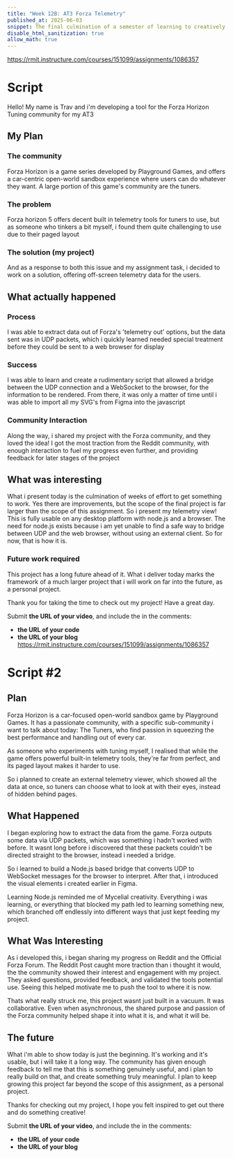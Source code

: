 ```yaml
---
title: "Week 12B: AT3 Forza Telemetry"
published_at: 2025-06-03
snippet: The final culmination of a semester of learning to creatively code. Thank you for this semester, it's been a standout class for me and I will never forget it.
disable_html_sanitization: true
allow_math: true
---
```

https://rmit.instructure.com/courses/151099/assignments/1086357
# Script
Hello! My name is Trav and i'm developing a tool for the Forza Horizon Tuning community for my AT3
## My Plan
### The community
Forza Horizon is a game series developed by Playground Games, and offers a car-centric open-world sandbox experience where users can do whatever they want. A large portion of this game's community are the tuners. 
### The problem
Forza horizon 5 offers decent built in telemetry tools for tuners to use, but as someone who tinkers a bit myself, i found them quite challenging to use due to their paged layout
### The solution (my project)
And as a response to both this issue and my assignment task, i decided to work on a solution, offering off-screen telemetry data for the users.
## What actually happened
### Process
I was able to extract data out of Forza's 'telemetry out' options, but the data sent was in UDP packets, which i quickly learned needed special treatment before they could be sent to a web browser for display
### Success
I was able to learn and create a rudimentary script that allowed a bridge between the UDP connection and a WebSocket to the browser, for the information to be rendered. From there, it was only a matter of time until i was able to import all my SVG's from Figma into the javascript
### Community Interaction
Along the way, i shared my project with the Forza community, and they loved the idea! I got the most traction from the Reddit community, with enough interaction to fuel my progress even further, and providing feedback for later stages of the project

## What was interesting
What i present today is the culmination of weeks of effort to get something to work. Yes there are improvements, but the scope of the final project is far larger than the scope of this assignment. So i present my telemetry view! This is fully usable on any desktop platform with node.js and a browser. The need for node.js exists because i am yet unable to find a safe way to bridge between UDP and the web browser, without using an external client. So for now, that is how it is.
### Future work required
This project has a long future ahead of it. What i deliver today marks the framework of a much larger project that i will work on far into the future, as a personal project.

Thank you for taking the time to check out my project! Have a great day.


Submit **the URL of your video**, and include the in the comments:

- **the URL of your code**
- **the URL of your blog**
https://rmit.instructure.com/courses/151099/assignments/1086357



# Script #2

## Plan
Forza Horizon is a car-focused open-world sandbox game by Playground Games. It has a passionate community, with a specific sub-community i want to talk about today: The Tuners, who find passion in squeezing the best performance and handling out of every car.

As someone who experiments with tuning myself, I realised that while the game offers powerful built-in telemetry tools, they're far from perfect, and its paged layout makes it harder to use.

So i planned to create an external telemetry viewer, which showed all the data at once, so tuners can choose what to look at with their eyes, instead of hidden behind pages.

## What Happened

I began exploring how to extract the data from the game. Forza outputs some data via UDP packets, which was something i hadn't worked with before. It wasnt long before i discovered that these packets couldn't be directed straight to the browser, instead i needed a bridge.

So i learned to build a Node.js based bridge that converts UDP to WebSocket messages for the browser to interpret. After that, i introduced the visual elements i created earlier in Figma.

Learning Node.js reminded me of Mycelial creativity. Everything i was learning, or everything that blocked my path led to learning something new, which branched off endlessly into different ways that just kept feeding my project.

## What Was Interesting
As i developed this, i began sharing my progress on Reddit and the Official Forza Forum. The Reddit Post caught more traction than i thought it would, the the community showed their interest and engagement with my project. They asked questions, provided feedback, and validated the tools potential use. Seeing this helped motivate me to push the tool to where it is now.

Thats what really struck me, this project wasnt just built in a vacuum. It was collaborative. Even when asynchronous, the shared purpose and passion of the Forza community helped shape it into what it is, and what it will be.

## The future

What i'm able to show today is just the beginning. It's working and it's usable, but i will take it a long way. The community has given enough feedback to tell me that this is something genuinely useful, and i plan to really build on that, and create something truly meaningful. I plan to keep growing this project far beyond the scope of this assignment, as a personal project.

Thanks for checking out my project, I hope you felt inspired to get out there and do something creative!


Submit **the URL of your video**, and include the in the comments:

- **the URL of your code**
- **the URL of your blog**